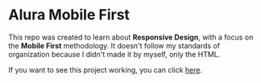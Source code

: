 # Alura Mobile First

This repo was created to learn about **Responsive Design**, with a focus on the **Mobile First** methodology. It doesn't follow my standards of organization because I didn't made it by myself, only the HTML.

If you want to see this project working, you can click [here](https://magnic0.github.io/alura-mobilefirst).
